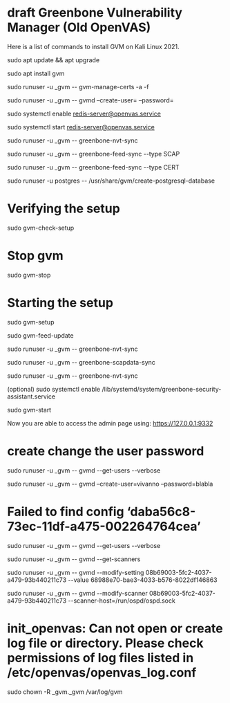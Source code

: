 # draft Greenbone Vulnerability Manager (Old OpenVAS)

Here is a list of commands to install GVM on Kali Linux 2021. 

 sudo apt update && apt upgrade 

 sudo apt install gvm

 sudo runuser -u _gvm -- gvm-manage-certs -a -f

 sudo runuser -u _gvm -- gvmd –create-user=<UserName> –password=<Password>

 sudo systemctl enable redis-server@openvas.service
 
 sudo systemctl start redis-server@openvas.service

 sudo runuser -u _gvm -- greenbone-nvt-sync
 
 sudo runuser -u _gvm -- greenbone-feed-sync --type SCAP
 
 sudo runuser -u _gvm -- greenbone-feed-sync --type CERT
 
 sudo runuser -u postgres -- /usr/share/gvm/create-postgresql-database

# Verifying the setup

sudo gvm-check-setup 
 
# Stop gvm

sudo gvm-stop 

# Starting the setup

 sudo gvm-setup

 sudo gvm-feed-update
 
 sudo runuser -u _gvm -- greenbone-nvt-sync
 
 sudo runuser -u _gvm -- greenbone-scapdata-sync
 
 sudo runuser -u _gvm -- greenbone-nvt-sync

 (optional) sudo systemctl enable /lib/systemd/system/greenbone-security-assistant.service

 sudo gvm-start

Now you are able to access the admin page using: https://127.0.0.1:9332
  
# create change the user password

 sudo runuser -u _gvm -- gvmd --get-users --verbose
 
 sudo runuser -u _gvm -- gvmd –create-user=vivanno –password=blabla
  
# Failed to find config ‘daba56c8-73ec-11df-a475-002264764cea’

 sudo runuser -u _gvm -- gvmd --get-users --verbose
 
 sudo runuser -u _gvm -- gvmd --get-scanners
 
 sudo runuser -u _gvm -- gvmd --modify-setting 08b69003-5fc2-4037-a479-93b440211c73 --value 68988e70-bae3-4033-b576-8022df146863
 
 sudo runuser -u _gvm -- gvmd --modify-scanner 08b69003-5fc2-4037-a479-93b440211c73 --scanner-host=/run/ospd/ospd.sock

 # init_openvas: Can not open or create log file or directory. Please check permissions of log files listed in /etc/openvas/openvas_log.conf
 
 sudo chown -R _gvm._gvm /var/log/gvm
